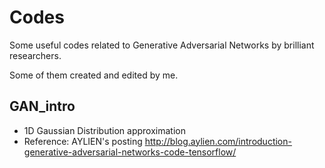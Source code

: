 # Codes
Some useful codes related to Generative Adversarial Networks by brilliant researchers.

Some of them created and edited by me.

## GAN_intro
- 1D Gaussian Distribution approximation
- Reference: AYLIEN's posting http://blog.aylien.com/introduction-generative-adversarial-networks-code-tensorflow/
